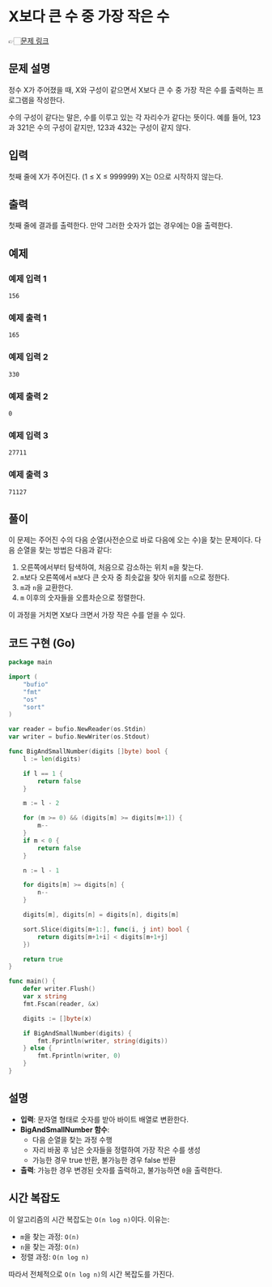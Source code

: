 # X보다 큰 수 중 가장 작은 수
👉🏻[문제 링크](https://www.acmicpc.net/problem/2992)

## 문제 설명
정수 X가 주어졌을 때, X와 구성이 같으면서 X보다 큰 수 중 가장 작은 수를 출력하는 프로그램을 작성한다.

수의 구성이 같다는 말은, 수를 이루고 있는 각 자리수가 같다는 뜻이다. 예를 들어, 123과 321은 수의 구성이 같지만, 123과 432는 구성이 같지 않다.

## 입력
첫째 줄에 X가 주어진다. (1 ≤ X ≤ 999999) X는 0으로 시작하지 않는다.

## 출력
첫째 줄에 결과를 출력한다. 만약 그러한 숫자가 없는 경우에는 0을 출력한다.

## 예제
### 예제 입력 1
```
156
```
### 예제 출력 1
```
165
```

### 예제 입력 2
```
330
```
### 예제 출력 2
```
0
```

### 예제 입력 3
```
27711
```
### 예제 출력 3
```
71127
```

## 풀이
이 문제는 주어진 수의 다음 순열(사전순으로 바로 다음에 오는 수)을 찾는 문제이다. 다음 순열을 찾는 방법은 다음과 같다:

1. 오른쪽에서부터 탐색하여, 처음으로 감소하는 위치 `m`을 찾는다.
2. `m`보다 오른쪽에서 `m`보다 큰 숫자 중 최솟값을 찾아 위치를 `n`으로 정한다.
3. `m`과 `n`을 교환한다.
4. `m` 이후의 숫자들을 오름차순으로 정렬한다.

이 과정을 거치면 X보다 크면서 가장 작은 수를 얻을 수 있다.

## 코드 구현 (Go)
```go
package main

import (
	"bufio"
	"fmt"
	"os"
	"sort"
)

var reader = bufio.NewReader(os.Stdin)
var writer = bufio.NewWriter(os.Stdout)

func BigAndSmallNumber(digits []byte) bool {
	l := len(digits)

	if l == 1 {
		return false
	}

	m := l - 2

	for (m >= 0) && (digits[m] >= digits[m+1]) {
		m--
	}
	if m < 0 {
		return false
	}

	n := l - 1

	for digits[m] >= digits[n] {
		n--
	}

	digits[m], digits[n] = digits[n], digits[m]

	sort.Slice(digits[m+1:], func(i, j int) bool {
		return digits[m+1+i] < digits[m+1+j]
	})

	return true
}

func main() {
	defer writer.Flush()
	var x string
	fmt.Fscan(reader, &x)

	digits := []byte(x)

	if BigAndSmallNumber(digits) {
		fmt.Fprintln(writer, string(digits))
	} else {
		fmt.Fprintln(writer, 0)
	}
}
```

## 설명
- **입력**: 문자열 형태로 숫자를 받아 바이트 배열로 변환한다.
- **BigAndSmallNumber 함수**:
  - 다음 순열을 찾는 과정 수행
  - 자리 바꿈 후 남은 숫자들을 정렬하여 가장 작은 수를 생성
  - 가능한 경우 true 반환, 불가능한 경우 false 반환
- **출력**: 가능한 경우 변경된 숫자를 출력하고, 불가능하면 `0`을 출력한다.

## 시간 복잡도
이 알고리즘의 시간 복잡도는 `O(n log n)`이다. 이유는:
- `m`을 찾는 과정: `O(n)`
- `n`을 찾는 과정: `O(n)`
- 정렬 과정: `O(n log n)`

따라서 전체적으로 `O(n log n)`의 시간 복잡도를 가진다.

